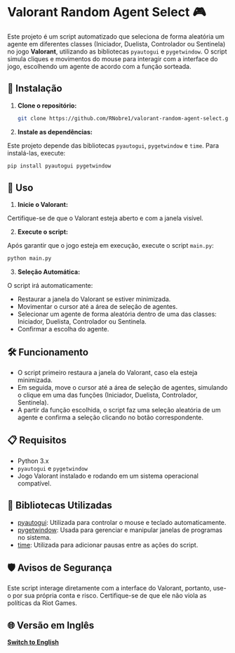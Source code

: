 # Valorant Random Agent Select 🎮

Este projeto é um script automatizado que seleciona de forma aleatória um agente em diferentes classes (Iniciador, Duelista, Controlador ou Sentinela) no jogo **Valorant**, utilizando as bibliotecas `pyautogui` e `pygetwindow`. O script simula cliques e movimentos do mouse para interagir com a interface do jogo, escolhendo um agente de acordo com a função sorteada.

## 🔧 Instalação

1. **Clone o repositório:**

   ```bash
   git clone https://github.com/RNobre1/valorant-random-agent-select.git
   ```

2. **Instale as dependências:**

Este projeto depende das bibliotecas `pyautogui`, `pygetwindow` e `time`. Para instalá-las, execute:

```bash
pip install pyautogui pygetwindow
```

## 🚀 Uso

1. **Inicie o Valorant:**

Certifique-se de que o Valorant esteja aberto e com a janela visível.

2. **Execute o script:**

Após garantir que o jogo esteja em execução, execute o script `main.py`:

```bash
python main.py
```

3. **Seleção Automática:**

O script irá automaticamente:

- Restaurar a janela do Valorant se estiver minimizada.
- Movimentar o cursor até a área de seleção de agentes.
- Selecionar um agente de forma aleatória dentro de uma das classes: Iniciador, Duelista, Controlador ou Sentinela.
- Confirmar a escolha do agente.

## 🛠️ Funcionamento

- O script primeiro restaura a janela do Valorant, caso ela esteja minimizada.
- Em seguida, move o cursor até a área de seleção de agentes, simulando o clique em uma das funções (Iniciador, Duelista, Controlador, Sentinela).
- A partir da função escolhida, o script faz uma seleção aleatória de um agente e confirma a seleção clicando no botão correspondente.

## 📋 Requisitos

- Python 3.x
- `pyautogui` e `pygetwindow`
- Jogo Valorant instalado e rodando em um sistema operacional compatível.

## 🤖 Bibliotecas Utilizadas

- [pyautogui](https://pyautogui.readthedocs.io/en/latest/): Utilizada para controlar o mouse e teclado automaticamente.
- [pygetwindow](https://pypi.org/project/PyGetWindow/): Usada para gerenciar e manipular janelas de programas no sistema.
- [time](https://docs.python.org/3/library/time.html): Utilizada para adicionar pausas entre as ações do script.

## 🛡️ Avisos de Segurança

Este script interage diretamente com a interface do Valorant, portanto, use-o por sua própria conta e risco. Certifique-se de que ele não viola as políticas da Riot Games.

## 🌐 Versão em Inglês

[**Switch to English**](#)

